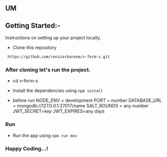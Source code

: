 ## UM

## Getting Started:-

Instructions on setting up your project locally.

- Clone this repository

```sh
 https://github.com/ronisarkarexe/v-form-s.git
```

### After cloning let's run the project.

- cd v-form-s
- Install the dependencies using `npm install`

- before run
NODE_ENV = development
PORT = number
DATABASE_URL = mongodb://127.0.0.1:27017/name
SALT_ROUNDS = any number
JWT_SECRET=key
JWT_EXPIRES=any days

### Run

- Run the app using `npm run dev`

### Happy Coding...!
